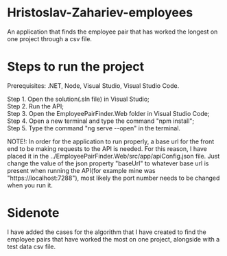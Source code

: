 # Hristoslav-Zahariev-employees
An application that finds the employee pair that has worked the longest on one project through a csv file.

# Steps to run the project
Prerequisites: .NET, Node, Visual Studio, Visual Studio Code.

Step 1. Open the solution(.sln file) in Visual Studio;\
Step 2. Run the API;\
Step 3. Open the EmployeePairFinder.Web folder in Visual Studio Code;\
Step 4. Open a new terminal and type the command "npm install";\
Step 5. Type the command "ng serve --open" in the terminal.

NOTE!: In order for the application to run properly, a base url for the front end to be making requests to the API is needed. For this reason, I have placed it in the ../EmployeePairFinder.Web/src/app/apiConfig.json file. Just change the value of the json property "baseUrl" to whatever base url is present when running the API(for example mine was "https://localhost:7288"), most likely the port number needs to be changed when you run it.

# Sidenote
I have added the cases for the algorithm that I have created to find the employee pairs that have worked the most on one project, alongside with a test data csv file.
